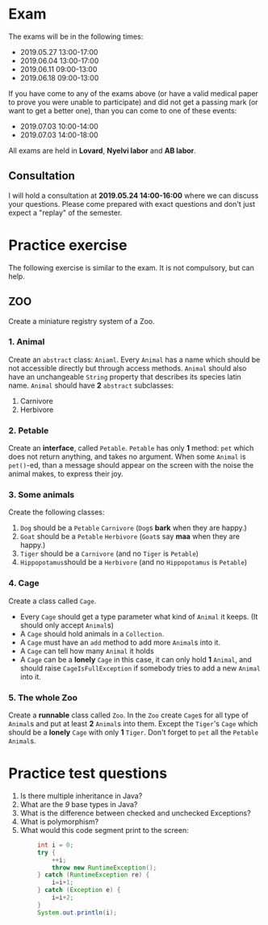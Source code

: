 # Exam

The exams will be in the following times:

* 2019.05.27 13:00-17:00
* 2019.06.04 13:00-17:00
* 2019.06.11 09:00-13:00
* 2019.06.18 09:00-13:00

If you have come to any of the exams above (or have a valid medical paper to prove you were unable to participate) and did not get a passing mark (or want to get a better one), than you can come to one of these events:

* 2019.07.03 10:00-14:00
* 2019.07.03 14:00-18:00

All exams are held in __Lovard__, __Nyelvi labor__ and __AB labor__.

## Consultation

I will hold a consultation at __2019.05.24 14:00-16:00__ where we can discuss your questions. Please come prepared with exact questions and don't just expect a "replay" of the semester.

# Practice exercise

The following exercise is similar to the exam. It is not compulsory, but can help.

## ZOO

Create a miniature registry system of a Zoo.

### 1. Animal

Create an `abstract` class: `Aniaml`. Every `Animal` has a name which should be not accessible directly but through access methods. `Animal` should also have an unchangeable `String` property that describes its species latin name. `Animal` should have __2__ `abstract` subclasses:
1. Carnivore
2. Herbivore

### 2. Petable

Create an __interface__, called `Petable`. `Petable` has only __1__ method: `pet` which does not return anything, and takes no argument. When some `Animal` is `pet()`-ed, than a message should appear on the screen with the noise the animal makes, to express their joy.

### 3. Some animals

Create the following classes:

1. `Dog` should be a `Petable` `Carnivore` (`Dog`s __bark__ when they are happy.)
2. `Goat` should be a `Petable` `Herbivore` (`Goat`s say __maa__ when they are happy.)
3. `Tiger` should be a `Carnivore` (and no `Tiger` is `Petable`)
4. `Hippopotamus`should be a `Herbivore` (and no `Hippopotamus` is `Petable`)

### 4. Cage

Create a class called `Cage`.
* Every `Cage` should get a type parameter what kind of `Animal` it keeps. (It should only accept `Animal`s)
* A `Cage` should hold animals in a `Collection`.
* A `Cage` must have an `add` method to add more `Animal`s into it.
* A `Cage` can tell how many `Animal` it holds
* A `Cage` can be a __lonely__ `Cage` in this case, it can only hold __1__ `Animal`, and should raise `CageIsFullException` if somebody tries to add a new `Animal` into it.

### 5. The whole Zoo

Create a __runnable__ class called `Zoo`. In the `Zoo` create `Cage`s for all type of `Animal`s and put at least __2__ `Animal`s into them. Except the `Tiger`'s `Cage` which should be a __lonely__ `Cage` with only __1__ `Tiger`. Don't forget to `pet` all the `Petable` `Animal`s.

# Practice test questions

1. Is there multiple inheritance in Java?
2. What are the _9_ base types in Java?
3. What is the difference between checked and unchecked Exceptions?
4. What is polymorphism?
5. What would this code segment print to the screen:

```java
        int i = 0;
        try {
            ++i;
            throw new RuntimeException();
        } catch (RuntimeException re) {
            i=i+1;
        } catch (Exception e) {
            i=i+2;
        }
        System.out.println(i);
```


